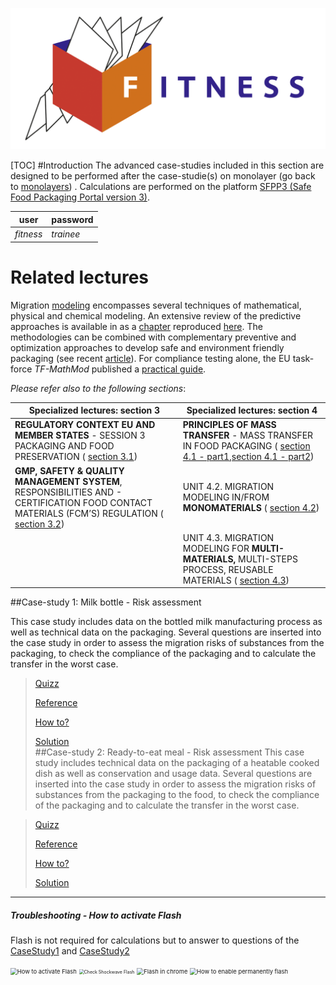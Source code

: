 ![FITNESS](./../../../../../../lectures/src/Fitness%20logo%20RVB.png "ERASMUS+ Project")

[TOC]
#Introduction
The advanced case-studies included in this section are designed to be performed after the case-studie(s) on monolayer (go back to [monolayers](./../../U4.2/casestudies/index.html)) . Calculations are performed on the platform [SFPP3 (Safe Food Packaging Portal version 3)](http://modmol.agroparistech.fr:443/cgi-bin/login.cgi).

| user      | password  |
| --------- | --------- |
| *fitness* | *trainee* |



# Related lectures

 Migration [modeling](https://www.foodpackagingforum.org/food-packaging-health/migration-modeling) encompasses several techniques of mathematical, physical and chemical modeling. An extensive review of the predictive approaches  is available in as a [chapter](https://www.sciencedirect.com/science/article/pii/S0278691518308196) reproduced [here](../references/index.html). The methodologies can be combined with complementary preventive and optimization approaches to develop safe and environment friendly packaging (see recent [article](https://www.frontiersin.org/articles/10.3389/fchem.2019.00349/full)). For compliance testing alone, the EU task-force *TF-MathMod* published a [practical guide](https://ec.europa.eu/jrc/en/publication/practical-guidelines-application-migration-modelling-estimation-specific-migration).

 *Please refer also to the following sections*:

| Specialized lectures: section 3                              | Specialized lectures: section 4                              |
| ------------------------------------------------------------ | ------------------------------------------------------------ |
| **REGULATORY CONTEXT EU AND MEMBER STATES** - SESSION 3 PACKAGING AND FOOD PRESERVATION ( [section 3.1](../../../../specialized/S3/U3.1/part1.html)) | **PRINCIPLES OF MASS TRANSFER** - MASS TRANSFER IN FOOD PACKAGING ( [section 4.1 - part1](../../../../specialized/S4/U4.1/part1.html),[section 4.1 - part2](../../../../specialized/S4/U4.1/part2.html)) |
| **GMP, SAFETY & QUALITY MANAGEMENT SYSTEM**, RESPONSIBILITIES AND - CERTIFICATION FOOD CONTACT MATERIALS (FCM’S) REGULATION ( [section 3.2](../../../../specialized/S3/U3.2/part1.html)) | UNIT 4.2. MIGRATION MODELING IN/FROM **MONOMATERIALS** ( [section 4.2](../../../../specialized/S4/U4.2/part1.html)) |
|                                                              | UNIT 4.3.  MIGRATION MODELING FOR **MULTI-MATERIALS,** MULTI-STEPS PROCESS, REUSABLE MATERIALS ( [section 4.3](../../../../specialized/S4/U4.3/part1.html)) |



##Case-study 1: Milk bottle - Risk assessment

This case study includes data on the bottled milk manufacturing process as well as technical data on the packaging. Several questions are inserted into the case study in order to assess the migration risks of substances from the packaging, to check the compliance of the packaging and to calculate the transfer in the worst case.

> [Quizz](./milk/index.html) 
> 
> [Reference](./../references/index.html) 
> 
> [How to?](./../howto/index.html) 
> 
> [Solution](./../solutions/milk/index.html)  
##Case-study 2: Ready-to-eat meal - Risk assessment
This case study includes technical data on the packaging of a heatable cooked dish as well as conservation and usage data. Several questions are inserted into the case study in order to assess the migration risks of  substances from the packaging to the food, to check the compliance of the packaging and to calculate the transfer in the worst case.

> [Quizz](./ready-to-eat/index.html) 
> 
> [Reference](./../references/index.html) 
> 
> [How to?](./../howto/index.html) 
> 
> [Solution](./../solutions/ready-to-eat/index.html)



------

##### Troubleshooting - How to activate Flash

Flash is not required for calculations but to answer to questions of the [CaseStudy1](./milk/index.html) and [CaseStudy2](./ready-to-eat/index.html) 

<img src="https://helpx.adobe.com/fr/flash-player/kb/enabling-flash-player-firefox/_jcr_content/main-pars/procedure_0/proc_par/step_0/step_par/image.img.png/fp-fire1.png" alt="How to activate Flash" style="zoom:67%;" />

<img src="https://helpx.adobe.com/fr/flash-player/kb/enabling-flash-player-firefox/_jcr_content/main-pars/procedure/proc_par/step_3/step_par/image.img.png/fp-fire2.png" alt="Check Shockwave Flash" style="zoom:50%;" />

<img src="https://www.howtogeek.com/wp-content/uploads/2017/04/ximg_58ff98d10f2e7.png.pagespeed.gp+jp+jw+pj+ws+js+rj+rp+rw+ri+cp+md.ic._aLH-MA_Js.png" alt="Flash in chrome" style="zoom: 67%;" />

<img src="https://www.howtogeek.com/wp-content/uploads/2017/04/img_58ff95560948c.png.pagespeed.ce.y6Cm-aEyeW.png" alt="How to enable permanently flash" style="zoom: 67%;" />